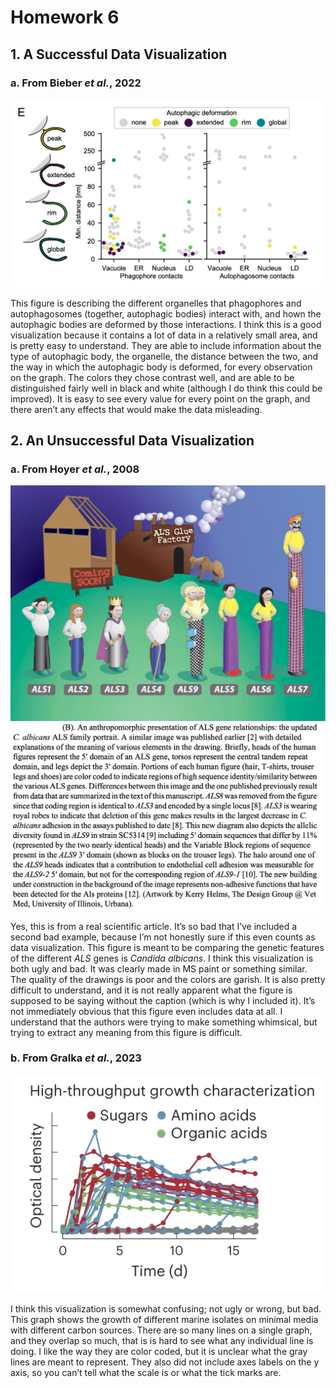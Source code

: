 # Homework 6

## 1. A Successful Data Visualization

### a. From Bieber *et al.*, 2022

![from Bieber *et al.*, 2022](images/good.png)

This figure is describing the different organelles that phagophores and
autophagosomes (together, autophagic bodies) interact with, and hown the
autophagic bodies are deformed by those interactions. I think this is a
good visualization because it contains a lot of data in a relatively
small area, and is pretty easy to understand. They are able to include
information about the type of autophagic body, the organelle, the
distance between the two, and the way in which the autophagic body is
deformed, for every observation on the graph. The colors they chose
contrast well, and are able to be distinguished fairly well in black and
white (although I do think this could be improved). It is easy to see
every value for every point on the graph, and there aren’t any effects
that would make the data misleading.

## 2. An Unsuccessful Data Visualization

### a. From Hoyer *et al.*, 2008

![](images/bad1.png) ![from Hoyer et al., 2008](images/bad1_caption.png)

Yes, this is from a real scientific article. It’s so bad that I’ve
included a second bad example, because I’m not honestly sure if this
even counts as data visualization. This figure is meant to be comparing
the genetic features of the different *ALS* genes is *Candida albicans*.
I think this visualization is both ugly and bad. It was clearly made in
MS paint or something similar. The quality of the drawings is poor and
the colors are garish. It is also pretty difficult to understand, and it
is not really apparent what the figure is supposed to be saying without
the caption (which is why I included it). It’s not immediately obvious
that this figure even includes data at all. I understand that the
authors were trying to make something whimsical, but trying to extract
any meaning from this figure is difficult.

### b. From Gralka *et al.*, 2023

![from Gralka *et al.*, 2023](images/bad2.png)

I think this visualization is somewhat confusing; not ugly or wrong, but
bad. This graph shows the growth of different marine isolates on minimal
media with different carbon sources. There are so many lines on a single
graph, and they overlap so much, that is is hard to see what any
individual line is doing. I like the way they are color coded, but it is
unclear what the gray lines are meant to represent. They also did not
include axes labels on the y axis, so you can’t tell what the scale is
or what the tick marks are.

